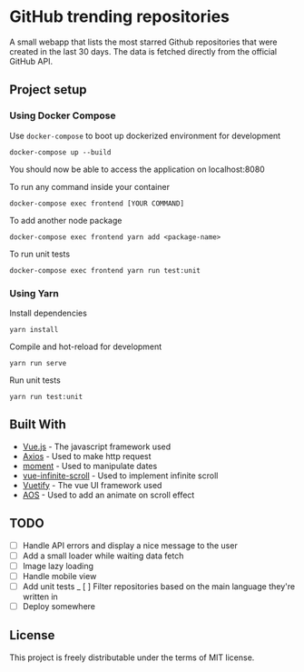# GitHub trending repositories
A small webapp that lists the most starred Github repositories that were created in the last 30 days. The data is fetched directly from the official GitHub API.
## Project setup
### Using Docker Compose
Use `docker-compose` to boot up dockerized environment for development
```
docker-compose up --build
```
You should now be able to access the application on localhost:8080

To run any command inside your container
```
docker-compose exec frontend [YOUR COMMAND]
```

To add another node package
```
docker-compose exec frontend yarn add <package-name>
```

To run unit tests
```
docker-compose exec frontend yarn run test:unit
```

### Using Yarn
Install dependencies
```
yarn install
```

Compile and hot-reload for development
```
yarn run serve
```

Run unit tests
```
yarn run test:unit
```

## Built With
* [Vue.js](https://vuejs.org/) - The javascript framework used
* [Axios](https://github.com/axios/axios) - Used to make http request
* [moment](https://momentjs.com/docs/) - Used to manipulate dates
* [vue-infinite-scroll](https://github.com/ElemeFE/vue-infinite-scroll) - Used to implement infinite scroll
* [Vuetify](https://vuetifyjs.com/en/) - The vue UI framework used
* [AOS](https://michalsnik.github.io/aos/) - Used to add an animate on scroll effect

## TODO
- [ ] Handle API errors and display a nice message to the user
- [ ] Add a small loader while waiting data fetch
- [ ] Image lazy loading
- [ ] Handle mobile view
- [ ] Add unit tests
_ [ ] Filter repositories based on the main language they're written in
- [ ] Deploy somewhere

## License
This project is freely distributable under the terms of MIT license.

